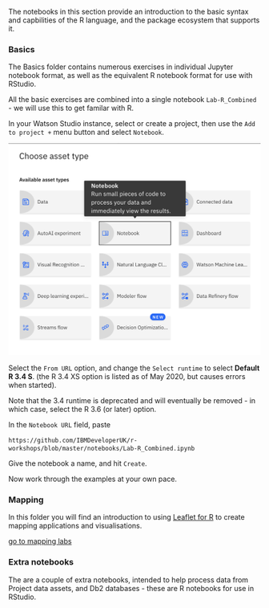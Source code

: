 The notebooks in this section provide an introduction to the basic syntax and capbilities of the R language, and the package ecosystem that supports it.

### Basics

The Basics folder contains numerous exercises in individual Jupyter notebook format, as well as the equivalent R notebook format for use with RStudio.

All the basic exercises are combined into a single notebook `Lab-R_Combined` - we will use this to get familar with R.

In your Watson Studio instance, select or create a project, then use the `Add to project +` menu button and select `Notebook`.

![notebook-add](/res/notebook-add.png)

Select the `From URL` option, and change the `Select runtime` to select **Default R 3.4 S**. (the R 3.4 XS option is listed as of May 2020, but causes errors when started).

Note that the 3.4 runtime is deprecated and will eventually be removed - in which case, select the R 3.6 (or later) option.

In the `Notebook URL` field, paste 
```
https://github.com/IBMDeveloperUK/r-workshops/blob/master/notebooks/Lab-R_Combined.ipynb
```

Give the notebook a name, and hit `Create`.

Now work through the examples at your own pace.

### Mapping

In this folder you will find an introduction to using [Leaflet for R](https://rstudio.github.io/leaflet/) to create mapping applications and visualisations.

[go to mapping labs](mapping/README.md)

### Extra notebooks

The are a couple of extra notebooks, intended to help process data from Project data assets, and Db2 databases - these are R notebooks for use in RStudio.

